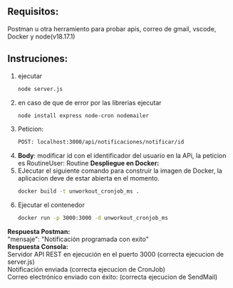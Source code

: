 ## Requisitos: 
Postman u otra herramiento para probar apis, correo de gmail, vscode, Docker y node(v18.17.1) <br>
## Instruciones:
1. ejecutar
   ```bash
   node server.js
2. en caso de que de error por las librerias ejecutar
   ```bash
   node install express node-cron nodemailer
3. Peticion:
   ```bash
   POST: localhost:3000/api/notificaciones/notificar/id 
4. **Body**: modificar id con el identificador del usuario en la APi, la peticion es RoutineUser: Routine
**Despliegue en Docker:**<br>
5. EJecutar el siguiente comando para construir la imagen de Docker, la aplicacion deve de estar abierta en el momento.
   ```bash
   docker build -t unworkout_cronjob_ms . 
6. Ejecutar el contenedor
   ```bash
   docker run -p 3000:3000 -d unworkout_cronjob_ms
**Respuesta Postman:** <br>
    "mensaje": "Notificación programada con exito"<br>
**Respuesta Consola:** <br>
   Servidor API REST en ejecución en el puerto 3000 (correcta ejecucion de server.js) <br>
   Notificación enviada (correcta ejecucion de CronJob) <br>
   Correo electrónico enviado con éxito: (correcta ejecucion de SendMail)<br><br>
